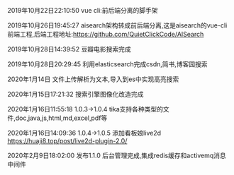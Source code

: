 2019年10月22日22:10:50
vue cli:前后端分离的脚手架

2019年10月26日19:45:27
aisearch架构转成前后端分离,这是aisearch的vue-cli前端工程,后端工程地址:https://github.com/QuietClickCode/AISearch

2019年10月28日14:39:52
豆瓣电影搜索完成

2019年10月28日20:29:45
利用elasticsearch完成csdn,简书,博客园搜索


2020年1月14日
文件上传解析为文本,导入到es中实现高亮搜索

2020年1月15日17:21:32
搜索引擎图像化改造完成

2020年1月16日11:55:18 1.0.3->1.0.4
tika支持各种类型的文件,doc,java,js,html,md,excel,pdf等

2020年1月16日14:09:36 1.0.4->1.0.5
添加看板娘live2d  https://huaji8.top/post/live2d-plugin-2.0/


2020年2月9日18:02:00
发布1.1.0 后台管理完成,集成redis缓存和activemq消息中间件
